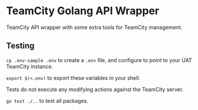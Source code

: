 # TeamCity Golang API Wrapper

TeamCity API wrapper with some extra tools for TeamCity management.

## Testing

`cp .env-sample .env` to create a `.env` file, and configure to point to your UAT TeamCity instance.

`export $(<.env)` to export these variables in your shell.

Tests do not execute any modifying actions against the TeamCity server.

`go test ./..` to test all packages.
